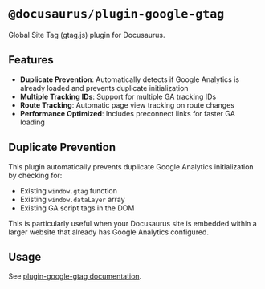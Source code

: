 # `@docusaurus/plugin-google-gtag`

Global Site Tag (gtag.js) plugin for Docusaurus.

## Features

- **Duplicate Prevention**: Automatically detects if Google Analytics is already loaded and prevents duplicate initialization
- **Multiple Tracking IDs**: Support for multiple GA tracking IDs
- **Route Tracking**: Automatic page view tracking on route changes
- **Performance Optimized**: Includes preconnect links for faster GA loading

## Duplicate Prevention

This plugin automatically prevents duplicate Google Analytics initialization by checking for:

- Existing `window.gtag` function
- Existing `window.dataLayer` array
- Existing GA script tags in the DOM

This is particularly useful when your Docusaurus site is embedded within a larger website that already has Google Analytics configured.

## Usage

See [plugin-google-gtag documentation](https://docusaurus.io/docs/api/plugins/@docusaurus/plugin-google-gtag).
